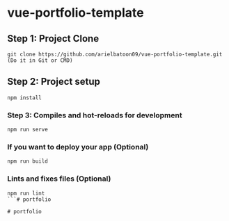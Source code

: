 # vue-portfolio-template

## Step 1: Project Clone
```
git clone https://github.com/arielbatoon09/vue-portfolio-template.git (Do it in Git or CMD)
```

## Step 2: Project setup
```
npm install
```

### Step 3: Compiles and hot-reloads for development
```
npm run serve
```

### If you want to deploy your app (Optional)
```
npm run build
```

### Lints and fixes files (Optional)
```
npm run lint
```#   p o r t f o l i o  
 #   p o r t f o l i o  
 